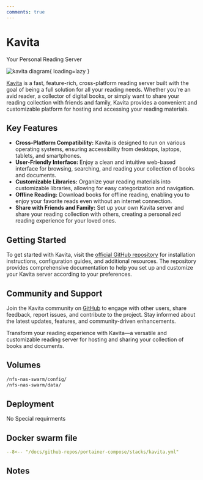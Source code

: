 ```yaml
---
comments: true
---
```


# Kavita

Your Personal Reading Server

![kavita diagram](/assets/diagrams/kavita.png){ loading=lazy }

[Kavita](https://github.com/ankit-patil/kavita) is a fast, feature-rich, cross-platform reading server built with the goal of being a full solution for all your reading needs. Whether you're an avid reader, a collector of digital books, or simply want to share your reading collection with friends and family, Kavita provides a convenient and customizable platform for hosting and accessing your reading materials.

## Key Features

- **Cross-Platform Compatibility:** Kavita is designed to run on various operating systems, ensuring accessibility from desktops, laptops, tablets, and smartphones.
- **User-Friendly Interface:** Enjoy a clean and intuitive web-based interface for browsing, searching, and reading your collection of books and documents.
- **Customizable Libraries:** Organize your reading materials into customizable libraries, allowing for easy categorization and navigation.
- **Offline Reading:** Download books for offline reading, enabling you to enjoy your favorite reads even without an internet connection.
- **Share with Friends and Family:** Set up your own Kavita server and share your reading collection with others, creating a personalized reading experience for your loved ones.

## Getting Started

To get started with Kavita, visit the [official GitHub repository](https://github.com/ankit-patil/kavita) for installation instructions, configuration guides, and additional resources. The repository provides comprehensive documentation to help you set up and customize your Kavita server according to your preferences.

## Community and Support

Join the Kavita community on [GitHub](https://github.com/ankit-patil/kavita) to engage with other users, share feedback, report issues, and contribute to the project. Stay informed about the latest updates, features, and community-driven enhancements.

Transform your reading experience with Kavita—a versatile and customizable reading server for hosting and sharing your collection of books and documents.


## Volumes

```bash
/nfs-nas-swarm/config/
/nfs-nas-swarm/data/
```

## Deployment
No Special requirments

## Docker swarm file
``` yaml linenums="1" 
--8<-- "/docs/github-repos/portainer-compose/stacks/kavita.yml"
```

## Notes


